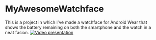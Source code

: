 # MyAwesomeWatchface
This is a project in which I've made a watchface for Android Wear that shows the battery remaining on both the smartphone and the watch in a neat fasion. [![Video presentation](https://img.youtube.com/vi/w-nJqfLLl5o&feature=youtu.be/0.jpg)](https://www.youtube.com/watch?v=w-nJqfLLl5o&feature=youtu.be)

